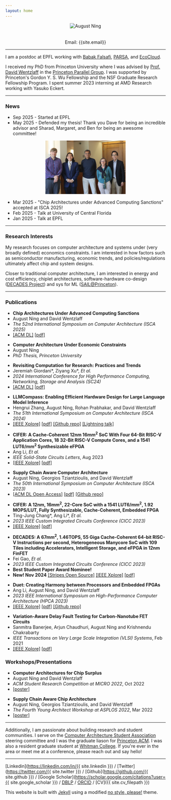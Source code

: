 ```yaml
---
layout: home
---
```


<div align="center" style="text-align: center">
	<div class="circular-portrait" align="center">
		<img src="{{ site.profile_photo_filepath }}" alt="August Ning"/>
	</div>
	<br>
	<br>
	<div style="display: inline-block; text-align: center;">
		Email: {{site.email}}
	</div>
</div>

***

I am a postdoc at EPFL working with [Babak Falsafi](https://parsa.epfl.ch/~falsafi/), [PARSA](https://parsa.epfl.ch/), and [EcoCloud](https://ecocloud.epfl.ch/).

I received my PhD from Princeton University where I was advised by [Prof. David Wentzlaff](https://princeton.edu/~wentzlaf/) in the [Princeton Parallel Group](https://parallel.princeton.edu/). I was supported by Princeton's Gordon Y. S. Wu Fellowship and the NSF Graduate Research Fellowship Program. I spent summer 2023 interning at AMD Research working with Yasuko Eckert.

<!-- I did my undergrad at Duke in Electrical and Computer Engineering. I was advised by [Prof. Krishnendu Chakrabarty](https://search.asu.edu/profile/4669916) and his graduate students and conducted research on VLSI testing. -->

***

### **News**

* Sep 2025 - Started at EPFL
* May 2025 - Defended my thesis! Thank you Dave for being an incredible advisor and Sharad, Margaret, and Ben for being an awesome committee!

<div style="text-align: center;">
  <img src="assets/images/ning_fpo_committee.jpg" alt="Left to right: David Wentzlaff, August Ning, Sharad Malik, Margaret Martonosi, and Benjamin C. Lee at August's FPO" style="max-width:50%; height:auto;">
</div>

* Mar 2025 - "Chip Architectures under Advanced Computing Sanctions" accepted at ISCA 2025!
* Feb 2025 - Talk at University of Central Florida
* Jan 2025 - Talk at EPFL

***

### **Research Interests**
My research focuses on computer architecture and systems under (very broadly defined) economics constraints. I am interested in how factors such as semiconductor manufacturing, economic trends, and policies/regulations ultimately affect chip and system designs. 

Closer to traditional computer architecture, I am interested in energy and cost efficiency, chiplet architectures, software-hardware co-design ([DECADES Project](https://decades.cs.princeton.edu/)) and sys for ML ([SAIL@Princeton](https://sysml.cs.princeton.edu/index.html)).

***
<!-- authors, "title in quotes,", *conference in italics*, city, state, country, month year -->
<!-- ### **Preprints**

<ul class='no_marker'>
	<li><b>A Hardware Evaluation Framework for Large Language Model Inference</b></li>
	<li>Hengrui Zhang, August Ning, Rohan Prabhakar, and David Wentzlaff</li>
	<li>Dec 2023</li>
	<li><a href="https://arxiv.org/abs/2312.03134">[arxiv]</a> <a href="assets/papers/llm-hardware-eval-arxiv-2023.pdf">[pdf]</a></li>
</ul> -->

<!-- authors, "title in quotes,", *conference in italics*, city, state, country, month year -->
### **Publications**

<ul class='no_marker'>
	<li><b>Chip Architectures Under Advanced Computing Sanctions</b></li>
	<li>August Ning and David Wentzlaff</li>
	<li><i>The 52nd International Symposium on Computer Architecture (ISCA 2025)</i></li>
	<li><a href="https://dl.acm.org/doi/10.1145/3695053.3731012">[ACM DL]</a> <a href="assets/papers/sanctions-isca-2025.pdf">[pdf]</a></li>
</ul>

<ul class='no_marker'>
	<li><b>Computer Architecture Under Economic Constraints</b></li>
	<li>August Ning</li>
	<li><i>PhD Thesis, Princeton University</i></li>
</ul>


<ul class='no_marker'>
	<li><b>Revisiting Computation for Research: Practices and Trends</b></li>
	<li>Jeremiah Giordani*, Ziyang Xu*, <i>Et al.</i></li>
	<li><i>2024 International Conference for High Performance Computing, Networking, Storage and Analysis (SC24)</i></li>
	<li><a href="https://dl.acm.org/doi/abs/10.1109/SC41406.2024.00076">[ACM DL]</a> <a href="assets/papers/computing-trends-sc-2024.pdf">[pdf]</a></li>
</ul>

<ul class='no_marker'>
	<li><b>LLMCompass: Enabling Efficient Hardware Design for Large Language Model Inference</b></li>
	<li>Hengrui Zhang, August Ning, Rohan Prabhakar, and David Wentzlaff</li>
	<li><i>The 51th International Symposium on Computer Architecture (ISCA 2024)</i></li>
	<li><a href="https://ieeexplore.ieee.org/document/10609604">[IEEE Xplore]</a> <a href="assets/papers/llmcompass-isca-2024.pdf">[pdf]</a> <a href="https://github.com/PrincetonUniversity/llmCompass/">[Github repo]</a> <a href="https://www.youtube.com/watch?v=OlF5D0HDJTE">[Lightning talk]</a></li>
</ul>


<ul class='no_marker'>
	<li><b>CIFER: A Cache-Coherent 12nm 16mm<sup>2</sup> SoC With Four 64-Bit RISC-V Application Cores, 18 32-Bit RISC-V Compute Cores, and a 1541 LUT6/mm<sup>2</sup> Synthesizable eFPGA</b></li>
	<li>Ang Li, <i>Et al.</i></li>
	<li><i>IEEE Solid-State Circuits Letters</i>, Aug 2023</li>
	<li><a href="https://ieeexplore.ieee.org/document/10210635">[IEEE Xplore]</a> <a href="assets/papers/cifer-sscl-2023.pdf">[pdf]</a></li>
</ul>

<ul class='no_marker'>
	<li><b>Supply Chain Aware Computer Architecture</b></li>
	<li>August Ning, Georgios Tziantzioulis, and David Wentzlaff</li>
	<li><i>The 50th International Symposium on Computer Architecture (ISCA 2023)</i></li>
	<li><a href="https://dl.acm.org/doi/10.1145/3579371.3589052">[ACM DL Open Access]</a> <a href="assets/papers/supply-chain-isca-2023.pdf">[pdf]</a> <a href="https://github.com/PrincetonUniversity/ttm-cas/">[Github repo]</a></li>
</ul>

<ul class='no_marker'>
	<li><b>CIFER: A 12nm, 16mm<sup>2</sup>, 22-Core SoC with a 1541 LUT6/mm<sup>2</sup>, 1.92 MOPS/LUT, Fully Synthesizable, Cache-Coherent, Embedded FPGA</b></li>
	<li>Ting-Jung Chang*, Ang Li*, <i>Et al.</i></li>
	<li><i>2023 IEEE Custom Integrated Circuits Conference (CICC 2023)</i></li>
	<li><a href="https://ieeexplore.ieee.org/abstract/document/10121294">[IEEE Xplore]</a> <a href="assets/papers/cifer-cicc-2023.pdf">[pdf]</a></li>
</ul>

<ul class='no_marker'>
	<li><b>DECADES: A 67mm<sup>2</sup>, 1.46TOPS, 55 Giga Cache-Coherent 64-bit RISC-V Instructions per second, Heterogeneous Manycore SoC with 109 Tiles including Accelerators, Intelligent Storage, and eFPGA in 12nm FinFET</b></li>
	<li>Fei Gao, <i>Et al.</i></li>
	<li><i>2023 IEEE Custom Integrated Circuits Conference (CICC 2023)</i></li>
	<li><b>Best Student Paper Award Nominee!</b></li>
	<li><b>New! Nov 2024</b> <a href="https://github.com/PrincetonUniversity/stripes">[Stripes Open Source]</a> <a href="https://ieeexplore.ieee.org/document/10121257">[IEEE Xplore]</a> <a href="assets/papers/decades-cicc-2023.pdf">[pdf]</a></li>
</ul>

<ul class='no_marker'>
	<li><b>Duet: Creating Harmony between Processors and Embedded FPGAs</b></li>
	<li>Ang Li, August Ning, and David Wentzlaff</li>
	<li><i>2023 IEEE International Symposium on High-Performance Computer Architecture (HPCA 2023)</i></li>
	<li><a href="https://ieeexplore.ieee.org/document/10070989">[IEEE Xplore]</a> <a href="assets/papers/duet-hpca-2023.pdf">[pdf]</a> <a href="https://github.com/PrincetonUniversity/duet">[Github repo]</a></li>
</ul>

<ul class='no_marker'>
	<li><b>Variation-Aware Delay Fault Testing for Carbon-Nanotube FET Circuits</b></li>
	<li>Sanmitra Banerjee, Arjun Chaudhuri, August Ning and Krishnendu Chakrabarty</li>
	<li><i>IEEE Transactions on Very Large Scale Integration (VLSI) Systems</i>, Feb 2021</li>
	<li><a href="https://ieeexplore.ieee.org/document/9316977">[IEEE Xplore]</a> <a href="assets/papers/vadft-cntfet-tvlsi-2021.pdf">[pdf]</a></li>
</ul>

### **Workshops/Presentations**

<ul class='no_marker'>
	<li><b>Computer Architectures for Chip Surplus</b></li>
	<li>August Ning and David Wentzlaff</li>
	<li><i>ACM Student Research Competition at MICRO 2022</i>, Oct 2022</li>
	<li><a href="assets/papers/chip-surplus-src-micro-2022.pdf">[poster]</a></li>
</ul>

<ul class='no_marker'>
	<li><b>Supply Chain Aware Chip Architecture</b></li>
	<li>August Ning, Georgios Tziantzioulis, and David Wentzlaff</li>
	<li><i>The Fourth Young Architect Workshop at ASPLOS 2022</i>, Mar 2022</li>
	<li><a href="assets/papers/supply-chain-yarch-asplos-2022.pdf">[poster]</a></li>
</ul>

---

Additionally, I am passionate about building research and student communities. I serve on the [Computer Architecture Student Association](https://sigarch.org/casa/) steering committee and I was the graduate liason for [Princeton ACM](https://princetonacm.github.io/). I was also a resident graduate student at [Whitman College](https://whitmancollege.princeton.edu/). If you're ever in the area or meet me at a conference, please reach out and say hello!

---

[Linkedin](https://linkedin.com/in/{{ site.linkedin }}) / [Twitter](https://twitter.com/{{ site.twitter }}) / [Github](https://github.com/{{ site.github }}) / [Google Scholar](https://scholar.google.com/citations?user={{ site.google_scholar }}) / [DBLP](https://dblp.org/pid/284/6904.html) 
/ [ORCID](https://orcid.org/0000-0002-3331-7958) / [CV]({{ site.cv_filepath }})

This website is built with [Jekyll](https://github.com/jekyll/jekyll) using a modified [no style, please!](https://github.com/riggraz/no-style-please) theme.